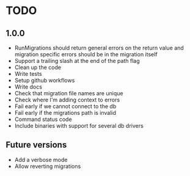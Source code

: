 # TODO

## 1.0.0

- RunMigrations should return general errors on the return value and migration specific errors should be in the migration itself
- Support a trailing slash at the end of the path flag
- Clean up the code
- Write tests
- Setup github workflows
- Write docs
- Check that migration file names are unique
- Check where I'm adding context to errors
- Fail early if we cannot connect to the db
- Fail early if the migrations path is invalid
- Command status code
- Include binaries with support for several db drivers

## Future versions

- Add a verbose mode
- Allow reverting migrations